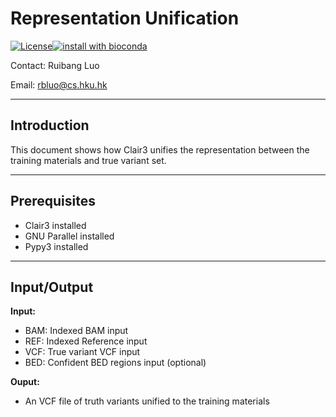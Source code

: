 # Representation Unification

[![License](https://img.shields.io/badge/License-BSD%203--Clause-blue.svg)](https://opensource.org/licenses/BSD-3-Clause)[![install with bioconda](https://img.shields.io/badge/install%20with-bioconda-brightgreen.svg?style=flat)](http://bioconda.github.io/recipes/clair3/README.html)

Contact: Ruibang Luo  

Email: rbluo@cs.hku.hk  

---

## Introduction

This document shows how Clair3 unifies the representation between the training materials and true variant set.

----

## Prerequisites

- Clair3 installed 
- GNU Parallel installed
- Pypy3 installed

----

## Input/Output

**Input:**

- BAM: Indexed BAM input
- REF: Indexed Reference input
- VCF: True variant VCF input
- BED: Confident BED regions input (optional)

**Ouput:**

- An VCF file of truth variants unified to the training materials